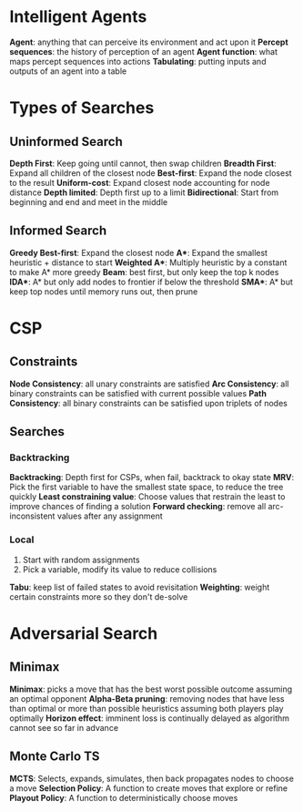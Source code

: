 # Intelligent Agents

**Agent**: anything that can perceive its environment and act upon it
**Percept sequences**: the history of perception of an agent
**Agent function**: what maps percept sequences into actions
**Tabulating**: putting inputs and outputs of an agent into a table

# Types of Searches

## Uninformed Search

**Depth First**: Keep going until cannot, then swap children
**Breadth First**: Expand all children of the closest node
**Best-first**: Expand the node closest to the result
**Uniform-cost**: Expand closest node accounting for node distance
**Depth limited**: Depth first up to a limit
**Bidirectional**: Start from beginning and end and meet in the middle

## Informed Search

**Greedy Best-first**: Expand the closest node
**A\***: Expand the smallest heuristic + distance to start
**Weighted A\***: Multiply heuristic by a constant to make A* more greedy
**Beam**: best first, but only keep the top k nodes
**IDA\***: A* but only add nodes to frontier if below the threshold
**SMA\***: A* but keep top nodes until memory runs out, then prune

# CSP
## Constraints
**Node Consistency**: all unary constraints are satisfied
**Arc Consistency**: all binary constraints can be satisfied with current possible values
**Path Consistency**: all binary constraints can be satisfied upon triplets of nodes

## Searches
### Backtracking
**Backtracking**: Depth first for CSPs, when fail, backtrack to okay state
**MRV**: Pick the first variable to have the smallest state space, to reduce the tree quickly
**Least constraining value**: Choose values that restrain the least to improve chances of finding a solution
**Forward checking**: remove all arc-inconsistent values after any assignment

### Local
1. Start with random assignments
2. Pick a variable, modify its value to reduce collisions

**Tabu**: keep list of failed states to avoid revisitation
**Weighting**: weight certain constraints more so they don't de-solve

# Adversarial Search
## Minimax

**Minimax**: picks a move that has the best worst possible outcome assuming an optimal opponent
**Alpha-Beta pruning**: removing nodes that have less than optimal or more than possible heuristics assuming both players play optimally
**Horizon effect**: imminent loss is continually delayed as algorithm cannot see so far in advance

## Monte Carlo TS
**MCTS**: Selects, expands, simulates, then back propagates nodes to choose a move
**Selection Policy**: A function to create moves that explore or refine
**Playout Policy**: A function to deterministically choose moves 
